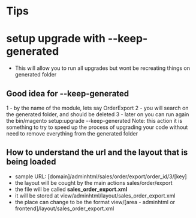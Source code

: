 # Tips


# setup upgrade with --keep-generated
* This will allow you to run all upgrades but wont be recreating things on generated folder

## Good idea for --keep-generated
1 - by the name of the module, lets say OrderExport
2 - you will search on the generated folder, and should be deleted
3 - later on you can run again the bin/magento setup:upgrade --keep-generated
Note: this action it is something to try to speed up the process of upgrading your code without need
to remove everything from the generated folder


## How to understand the url and the layout that is being loaded
* sample URL: [domain]/adminhtml/sales/order/export/order_id/3/[key]
* the layout will be cought by the main actions sales/order/export
* the file will be called **sales_order_export.xml**
* it will be stored at view/adminhtml/layout/sales_order_export.xml
* the place can change to be the format view/[area - adminhtml or frontend]/layout/sales_order_export.xml

